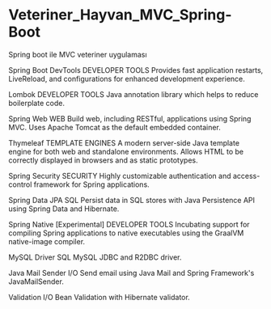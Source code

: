# Veteriner_Hayvan_MVC_Spring-Boot
Spring boot ile MVC veteriner uygulaması

Spring Boot DevTools DEVELOPER TOOLS
Provides fast application restarts, LiveReload, and configurations for enhanced development experience.

Lombok DEVELOPER TOOLS
Java annotation library which helps to reduce boilerplate code.

Spring Web WEB
Build web, including RESTful, applications using Spring MVC. Uses Apache Tomcat as the default embedded container.

Thymeleaf TEMPLATE ENGINES
A modern server-side Java template engine for both web and standalone environments. Allows HTML to be correctly displayed in browsers and as static prototypes.

Spring Security SECURITY
Highly customizable authentication and access-control framework for Spring applications.

Spring Data JPA SQL
Persist data in SQL stores with Java Persistence API using Spring Data and Hibernate.

Spring Native [Experimental] DEVELOPER TOOLS
Incubating support for compiling Spring applications to native executables using the GraalVM native-image compiler.

MySQL Driver SQL
MySQL JDBC and R2DBC driver.

Java Mail Sender I/O
Send email using Java Mail and Spring Framework's JavaMailSender.

Validation I/O
Bean Validation with Hibernate validator.
